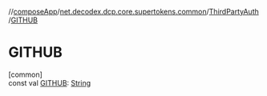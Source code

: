 //[composeApp](../../../index.md)/[net.decodex.dcp.core.supertokens.common](../index.md)/[ThirdPartyAuth](index.md)/[GITHUB](-g-i-t-h-u-b.md)

# GITHUB

[common]\
const val [GITHUB](-g-i-t-h-u-b.md): [String](https://kotlinlang.org/api/latest/jvm/stdlib/kotlin/-string/index.html)
